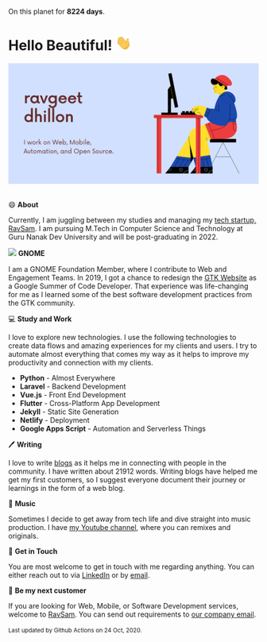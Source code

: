 On this planet for **8224 days**.

# Hello Beautiful! <img src="assets/wave.gif" width="32px">

<img src="assets/banner.png" style="margin-bottom:16px;">

😄 **About**

Currently, I am juggling between my studies and managing my [tech startup, RavSam](https://www.ravsam.in/). I am pursuing M.Tech in Computer Science and Technology at Guru Nanak Dev University and will be post-graduating in 2022.

<div style="display:flex; align-items:center;margin-bottom:12px;">
<img src="https://people.gnome.org/~engagement/logos/GnomeLogoVertical.svg" height="20px">&nbsp;<b>GNOME</b>
</div>

I am a GNOME Foundation Member, where I contribute to Web and Engagement Teams. In 2019, I got a chance to redesign the [GTK Website](https://www.gtk.org/) as a Google Summer of Code Developer. That experience was life-changing for me as I learned some of the best software development practices from the GTK community.

💻 **Study and Work**

I love to explore new technologies. I use the following technologies to create data flows and amazing experiences for my clients and users. I try to automate almost everything that comes my way as it helps to improve my productivity and connection with my clients.

- **Python** - Almost Everywhere
- **Laravel** - Backend Development
- **Vue.js** - Front End Development
- **Flutter** - Cross-Platform App Development
- **Jekyll** - Static Site Generation
- **Netlify** - Deployment
- **Google Apps Script** - Automation and Serverless Things

🖊️ **Writing**

I love to write [blogs](https://www.ravsam.in/blog/) as it helps me in connecting with people in the community. I have written about 21912 words. Writing blogs have helped me get my first customers, so I suggest everyone document their journey or learnings in the form of a web blog.

🎹 **Music**

Sometimes I decide to get away from tech life and dive straight into music production. I have [my Youtube channel](https://youtube.com/ravdmusic), where you can remixes and originals.

📨 **Get in Touch**

You are most welcome to get in touch with me regarding anything. You can either reach out to via [LinkedIn](https://www.linkedin.com/in/ravgeetdhillon/) or by [email](mailto:ravgeetdhillon@gmail.com).

🤝 **Be my next customer**

If you are looking for Web, Mobile, or Software Development services, welcome to [RavSam](https://www.ravsam.in/). You can send out requirements to [our company email](mailto:ravgeetdhillon@gmail.com).

<small>Last updated by Github Actions on 24 Oct, 2020.</small>
